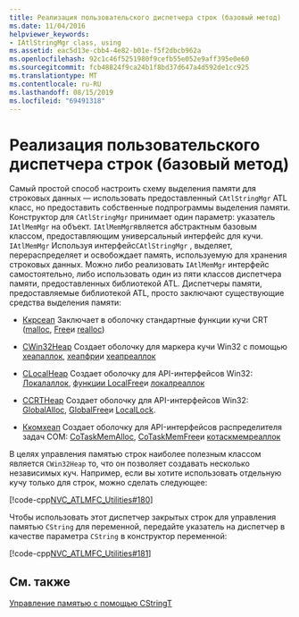 ```yaml
---
title: Реализация пользовательского диспетчера строк (базовый метод)
ms.date: 11/04/2016
helpviewer_keywords:
- IAtlStringMgr class, using
ms.assetid: eac5d13e-cbb4-4e82-b01e-f5f2dbcb962a
ms.openlocfilehash: 92c1c46f5251980f9cefb55e052e9aff395e0e60
ms.sourcegitcommit: fcb48824f9ca24b1f8bd37d647a4d592de1cc925
ms.translationtype: MT
ms.contentlocale: ru-RU
ms.lasthandoff: 08/15/2019
ms.locfileid: "69491318"
---
```

# <a name="implementation-of-a-custom-string-manager-basic-method"></a>Реализация пользовательского диспетчера строк (базовый метод)

Самый простой способ настроить схему выделения памяти для строковых данных — использовать предоставленный `CAtlStringMgr` ATL класс, но предоставить собственные подпрограммы выделения памяти. Конструктор для `CAtlStringMgr` принимает один параметр: указатель `IAtlMemMgr` на объект. `IAtlMemMgr`является абстрактным базовым классом, предоставляющим универсальный интерфейс для кучи. `IAtlMemMgr` Используя интерфейс`CAtlStringMgr` , выделяет, перераспределяет и освобождает память, используемую для хранения строковых данных. Можно либо реализовать `IAtlMemMgr` интерфейс самостоятельно, либо использовать один из пяти классов диспетчера памяти, предоставленных библиотекой ATL. Диспетчеры памяти, предоставляемые библиотекой ATL, просто заключают существующие средства выделения памяти:

- [Ккрсеап](../atl/reference/ccrtheap-class.md) Заключает в оболочку стандартные функции кучи CRT ([malloc](../c-runtime-library/reference/malloc.md), [Free](../c-runtime-library/reference/free.md)и [realloc](../c-runtime-library/reference/realloc.md))

- [CWin32Heap](../atl/reference/cwin32heap-class.md) Создает оболочку для маркера кучи Win32 с помощью [хеапаллок](/windows/win32/api/heapapi/nf-heapapi-heapalloc), [хеапфри](/windows/win32/api/heapapi/nf-heapapi-heapfree)и [хеапреаллок](/windows/win32/api/heapapi/nf-heapapi-heaprealloc)

- [CLocalHeap](../atl/reference/clocalheap-class.md) Создает оболочку для API-интерфейсов Win32: [Локалаллок](/windows/win32/api/winbase/nf-winbase-localalloc), [функции LocalFree](/windows/win32/api/winbase/nf-winbase-localfree)и [локалреаллок](/windows/win32/api/winbase/nf-winbase-localrealloc)

- [CCRTHeap](../atl/reference/cglobalheap-class.md) Создает оболочку для API-интерфейсов Win32: [GlobalAlloc](/windows/win32/api/winbase/nf-winbase-globalalloc), [GlobalFree](/windows/win32/api/winbase/nf-winbase-globalfree)и [LocalLock](/windows/win32/api/winbase/nf-winbase-globalrealloc).

- [Ккомхеап](../atl/reference/ccomheap-class.md) Создает оболочку для API-интерфейсов распределителя задач COM: [CoTaskMemAlloc](/windows/win32/api/combaseapi/nf-combaseapi-cotaskmemalloc), [CoTaskMemFree](/windows/win32/api/combaseapi/nf-combaseapi-cotaskmemfree)и [котаскмемреаллок](/windows/win32/api/combaseapi/nf-combaseapi-cotaskmemrealloc)

В целях управления памятью строк наиболее полезным классом является `CWin32Heap` то, что он позволяет создавать несколько независимых куч. Например, если вы хотите использовать отдельную кучу только для строк, можно сделать следующее:

[!code-cpp[NVC_ATLMFC_Utilities#180](../atl-mfc-shared/codesnippet/cpp/implementation-of-a-custom-string-manager-basic-method_1.cpp)]

Чтобы использовать этот диспетчер закрытых строк для управления памятью `CString` для переменной, передайте указатель на диспетчер в качестве параметра `CString` в конструктор переменной:

[!code-cpp[NVC_ATLMFC_Utilities#181](../atl-mfc-shared/codesnippet/cpp/implementation-of-a-custom-string-manager-basic-method_2.cpp)]

## <a name="see-also"></a>См. также

[Управление памятью с помощью CStringT](../atl-mfc-shared/memory-management-with-cstringt.md)
